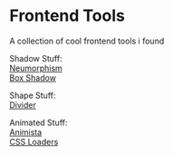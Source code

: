 # Frontend Tools

A collection of cool frontend tools i found

Shadow Stuff: \
[Neumorphism](https://neumorphism.io/#e0e0e0) \
[Box Shadow](https://www.cssmatic.com/box-shadow) 

Shape Stuff:\
[Divider](https://www.shapedivider.app)

Animated Stuff: \
[Animista](https://www.shapedivider.app)\
[CSS Loaders](https://www.shapedivider.app)
